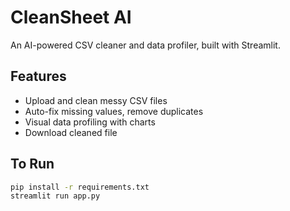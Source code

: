 # CleanSheet AI

An AI-powered CSV cleaner and data profiler, built with Streamlit.

## Features
- Upload and clean messy CSV files
- Auto-fix missing values, remove duplicates
- Visual data profiling with charts
- Download cleaned file

## To Run
```bash
pip install -r requirements.txt
streamlit run app.py
```
